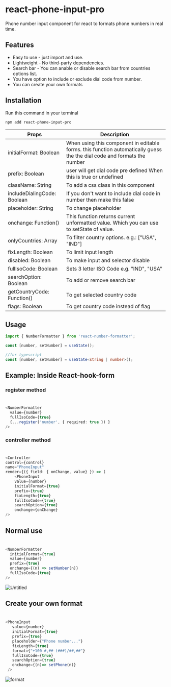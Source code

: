# react-phone-input-pro
Phone number input component for react to formats phone numbers in real time.


## Features

* Easy to use - just import and use.
* Lightweight - No third-party dependencies.
* Search bar - You can anable or disable search bar from countries options list.
* You have option to include or exclude dial code from number.
* You can create your own formats

## Installation

Run this command in your terminal

```bash
npm add react-phone-input-pro
```


| Props | Description |
| --- | --- |
| initialFormat: Boolean | When using this component in editable forms. this function automatically guess the the dial code and formats the number|
| prefix: Boolean| user will get dial code pre defined When this is true or undefined |
| className: String | To add a css class in this component |
| includeDialingCode: Boolean | If you don't want to include dial code in number then make this false |
| placeholder: String | To change placeholder |
| onchange: Function() | This function returns current unformatted value. Which you can use to setState of value. |
| onlyCountries: Array | To filter country options. e.g.: ["USA", "IND"] |
| fixLength: Boolean | To limit input length |
| disabled: Boolean | To make input and selector disable|
| fullIsoCode: Boolean | Sets 3 letter ISO Code e.g. "IND", "USA"|
| searchOption: Boolean | To add or remove search bar|
| getCountryCode: Function() | To get selected country code |
| flags: Boolean | To get country code instead of flag |

## Usage

```typescript
import { NumberFormatter } from 'react-number-formatter';
```

```javascript
const [number, setNumber] = useState();
```
```typescript
//for typescript
const [number, setNumber] = useState<string | number>();
```

## Example: Inside React-hook-form

### register method

#
```typescript
<NumberFormatter 
  value={number}
  fullIsoCode={true} 
  {...register('number', { required: true }) }
/>
```
### controller method

#
```typescript
<Controller
control={control}
name="PhoneInput"
render={({ field: { onChange, value} }) => (
    <PhoneInput 
    value={number}
    initialFormat={true} 
    prefix={true} 
    fixLength={true}
    fullIsoCode={true} 
    searchOption={true}
    onchange={onChange}
/>
```

## Normal use

#
```typescript
<NumberFormatter
  initialFormat={true} 
  value={number}
  prefix={true}
  onchange={(n) => setNumber(n)}
  fullIsoCode={true}
/> 
```

![Untitled](https://user-images.githubusercontent.com/83122437/235750981-6e157ab5-1eff-469f-bf47-6a3ea17df7ec.gif)


## Create your own format

#
```typescript
<PhoneInput 
   value={number}
   initialFormat={true} 
   prefix={true}
   placeholder={"Phone number..."}
   fixLength={true}
   format={"+100 #,##-(###)/##,##"}
   fullIsoCode={true}
   searchOption={true}
   onchange={(n)=> setPhone(n)} 
 />
 ```
![format](https://user-images.githubusercontent.com/83122437/235751030-968fcad7-0501-412e-b483-4640e29ae4f6.gif)


